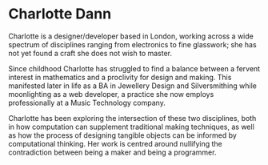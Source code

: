 # Charlotte Dann

Charlotte is a designer/developer based in London, working across a wide spectrum of disciplines ranging from electronics to fine glasswork; she has not yet found a craft she does not wish to master.

Since childhood Charlotte has struggled to find a balance between a fervent interest in mathematics and a proclivity for design and making. This manifested later in life as a BA in Jewellery Design and Silversmithing while moonlighting as a web developer, a practice she now employs professionally at a Music Technology company.

Charlotte has been exploring the intersection of these two disciplines, both in how computation can supplement traditional making techniques, as well as how the process of designing tangible objects can be informed by computational thinking. Her work is centred around nullifying the contradiction between being a maker and being a programmer.
